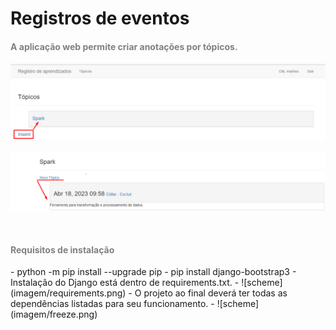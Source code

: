 # Registros de eventos


<h4><span style="color: gray">A aplicação web permite criar anotações por tópicos.</span></h4>

 ![scheme](imagem/topico.png)

 ![scheme](imagem/Assunto.png)

<br/>

<h4><span style="color: gray">Requisitos de instalação</span></h4>
- python -m pip install --upgrade pip
- pip install django-bootstrap3
- Instalação do Django está dentro de requirements.txt.
  - ![scheme](imagem/requirements.png)
- O projeto ao final deverá ter todas as dependências listadas para seu funcionamento.
  - ![scheme](imagem/freeze.png)

